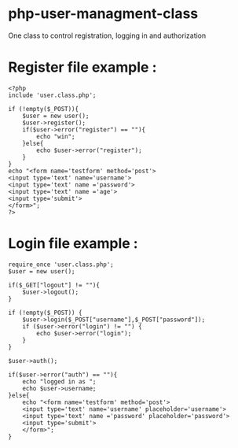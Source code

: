 php-user-managment-class
========================

One class to control registration, logging in and authorization

Register file example :
======================

    <?php
    include 'user.class.php';
    
    if (!empty($_POST)){
    	$user = new user();
    	$user->register();
    	if($user->error("register") == ""){
    		echo "win";
    	}else{
    		echo $user->error("register");
    	}
    }
    echo "<form name='testform' method='post'>
    <input type='text' name='username'>
    <input type='text' name ='password'>
    <input type='text' name ='age'>
    <input type='submit'>
    </form>";
    ?>

Login file example :
======================

	require_once 'user.class.php';
	$user = new user();
	
	if($_GET["logout"] != ""){
		$user->logout();
	}
	
	if (!empty($_POST)) {
		$user->login($_POST["username"],$_POST["password"]);
		if ($user->error("login") != "") {
			echo $user->error("login");
		}
	}
	
	$user->auth();
	
	if($user->error("auth") == ""){
		echo "logged in as ";
		echo $user->username;
	}else{
		echo "<form name='testform' method='post'>
		<input type='text' name='username' placeholder='username'>
		<input type='text' name ='password' placeholder='password'>
		<input type='submit'>
		</form>";
	}
####
